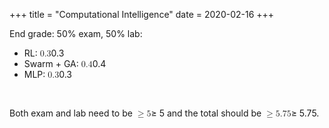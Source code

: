 +++
title = "Computational Intelligence"
date = 2020-02-16
+++
<p>End grade: 50% exam, 50% lab:</p><ul><li>RL: <span class="ql-formula" data-value="0.3">﻿<span contenteditable="false"><span class="katex"><span class="katex-mathml"><math><semantics><mrow><mn>0.3</mn></mrow><annotation encoding="application/x-tex">0.3</annotation></semantics></math></span><span class="katex-html" aria-hidden="true"><span class="base"><span class="strut" style="height: 0.64444em; vertical-align: 0em;"></span><span class="mord">0</span><span class="mord">.</span><span class="mord">3</span></span></span></span></span>﻿</span> </li><li>Swarm + GA: <span class="ql-formula" data-value="0.4">﻿<span contenteditable="false"><span class="katex"><span class="katex-mathml"><math><semantics><mrow><mn>0.4</mn></mrow><annotation encoding="application/x-tex">0.4</annotation></semantics></math></span><span class="katex-html" aria-hidden="true"><span class="base"><span class="strut" style="height: 0.64444em; vertical-align: 0em;"></span><span class="mord">0</span><span class="mord">.</span><span class="mord">4</span></span></span></span></span>﻿</span> </li><li>MLP: <span class="ql-formula" data-value="0.3">﻿<span contenteditable="false"><span class="katex"><span class="katex-mathml"><math><semantics><mrow><mn>0.3</mn></mrow><annotation encoding="application/x-tex">0.3</annotation></semantics></math></span><span class="katex-html" aria-hidden="true"><span class="base"><span class="strut" style="height: 0.64444em; vertical-align: 0em;"></span><span class="mord">0</span><span class="mord">.</span><span class="mord">3</span></span></span></span></span>﻿</span> </li></ul><p><br></p><p>Both exam and lab need to be <span class="ql-formula" data-value="\ge5">﻿<span contenteditable="false"><span class="katex"><span class="katex-mathml"><math><semantics><mrow><mo>≥</mo><mn>5</mn></mrow><annotation encoding="application/x-tex">\ge5</annotation></semantics></math></span><span class="katex-html" aria-hidden="true"><span class="base"><span class="strut" style="height: 0.7719400000000001em; vertical-align: -0.13597em;"></span><span class="mrel">≥</span><span class="mspace" style="margin-right: 0.2777777777777778em;"></span></span><span class="base"><span class="strut" style="height: 0.64444em; vertical-align: 0em;"></span><span class="mord">5</span></span></span></span></span>﻿</span> and the total should be <span class="ql-formula" data-value="\ge5.75">﻿<span contenteditable="false"><span class="katex"><span class="katex-mathml"><math><semantics><mrow><mo>≥</mo><mn>5.75</mn></mrow><annotation encoding="application/x-tex">\ge5.75</annotation></semantics></math></span><span class="katex-html" aria-hidden="true"><span class="base"><span class="strut" style="height: 0.7719400000000001em; vertical-align: -0.13597em;"></span><span class="mrel">≥</span><span class="mspace" style="margin-right: 0.2777777777777778em;"></span></span><span class="base"><span class="strut" style="height: 0.64444em; vertical-align: 0em;"></span><span class="mord">5</span><span class="mord">.</span><span class="mord">7</span><span class="mord">5</span></span></span></span></span>﻿</span>.</p>